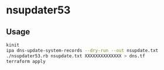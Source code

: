 # nsupdater53

## Usage

```bash
kinit
ipa dns-update-system-records --dry-run --out nsupdate.txt
./nsupdater53.rb nsupdate.txt XXXXXXXXXXXXXX > dns.tf
terraform apply
```
